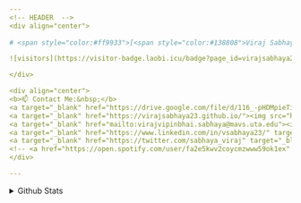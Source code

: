 ```yaml
---
<!-- HEADER  -->
<div align="center">
  
# <span style="color:#ff9933">[<span style="color:#138808">Viraj Sabhaya </span>](https://virajsabhaya23.github.io/)! 👋</span>

![visitors](https://visitor-badge.laobi.icu/badge?page_id=virajsabhaya23.virajsabhaya23)

</div>

<div align="center">
<b>📫 Contact Me:&nbsp;</b>
<a target="_blank" href="https://drive.google.com/file/d/116_-pHDMpieTiSYbk4oor0QcSYTg7DD6/view"><img src="https://img.shields.io/badge/-Resume-important" alt="resume"></a>
<a target="_blank" href="https://virajsabhaya23.github.io/"><img src="https://img.shields.io/badge/-Portfolio-blueviolet" alt="portfolio"></a>
<a target="_blank" href="mailto:virajvipinbhai.sabhaya@mavs.uta.edu"><img src="https://img.shields.io/badge/-EmailMe-brown" alt="email"></a>
<a target="_blank" href="https://www.linkedin.com/in/vsabhaya23/" target="_blank"><img src="https://img.shields.io/badge/LinkedIn-%230077B5.svg?&style=flat-square&logo=linkedin&logoColor=white" alt="LinkedIn"></a>
<a target="_blank" href="https://twitter.com/sabhaya_viraj" target="_blank"><img src="https://img.shields.io/badge/Twitter-%231DA1F2.svg?&style=flat-square&logo=twitter&logoColor=white" alt="Twitter"></a>
<!-- <a href="https://open.spotify.com/user/fa2e5kwv2coycmzwww59ok1ex" target="_blank"><img src="https://img.shields.io/badge/Spotify-%231ED760.svg?&style=flat-square&logo=spotify&logoColor=white" alt="Spotify"></a> -->
</div>

---
```

<details><summary>Github Stats</summary>

<!-- GITHUB STATUS -->
<p align="center">
	<img width="450em" src="https://github-readme-stats.vercel.app/api/top-langs/?username=virajsabhaya23&layout=compact&custom_title=Most%20used%20languages&langs_count=10&include_all_commits=true&hide_progress=false&hide_border=true&theme=dark&hide=">
</p>

</details>
